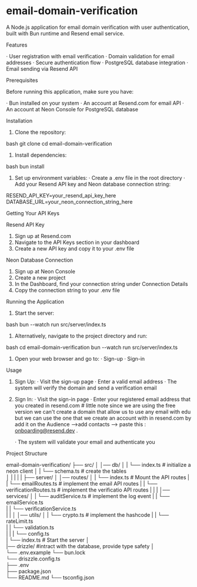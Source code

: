# email-domain-verification

A Node.js application for email domain verification with user authentication, built with Bun runtime and Resend email service.

Features

· User registration with email verification
· Domain validation for email addresses
· Secure authentication flow
· PostgreSQL database integration
· Email sending via Resend API

Prerequisites

Before running this application, make sure you have:

· Bun installed on your system
· An account at Resend.com for email API
· An account at Neon Console for PostgreSQL database

Installation

1. Clone the repository:

bash
git clone <your-repo-url>
cd email-domain-verification


1. Install dependencies:

bash
bun install


1. Set up environment variables:
   · Create a .env file in the root directory
   · Add your Resend API key and Neon database connection string:


RESEND_API_KEY=your_resend_api_key_here
DATABASE_URL=your_neon_connection_string_here


Getting Your API Keys

Resend API Key

1. Sign up at Resend.com
2. Navigate to the API Keys section in your dashboard
3. Create a new API key and copy it to your .env file

Neon Database Connection

1. Sign up at Neon Console
2. Create a new project
3. In the Dashboard, find your connection string under Connection Details
4. Copy the connection string to your .env file

Running the Application

1. Start the server:

bash
bun --watch run src/server/index.ts


1. Alternatively, navigate to the project directory and run:

bash
cd email-domain-verification
bun --watch run src/server/index.ts


1. Open your web browser and go to:
   · Sign-up 
   · Sign-in 

Usage

1. Sign Up:
   · Visit the sign-up page
   · Enter a valid email address
   · The system will verify the domain and send a verification email
2. Sign In:
   · Visit the sign-in page
   · Enter your registered email address that you created in resend.com          # little note since we are using the free version we can't create a domain that allow us to use any email with edu but we can use the one that we create an account with in resend.com by add it on the Audience -->add contacts --> paste this : onboarding@resend.dev .

   · The system will validate your email and authenticate you

Project Structure


email-domain-verification/
├── src/
│   │── db/
│   |   └── index.ts      # initialize a neon client 
│   |   └── schema.ts     # create the tables              
│   |
|   |
|   ├── server/ 
│       │── routes/ 
│       |   └── index.ts                    # Mount the API routes
|       |   └── emailRoutes.ts              # implement the email API routes
|       |   └── verificationRoutes.ts       # implement the verificatio API routes
|       |
|       │── services/
│       |   └── auditService.ts             # implement the log event 
|       |   └── emailService.ts             
|       |   └── verificationService.ts      
|       |
│       │── utils/
│       |   └── crypto.ts                   # implement the hashcode 
|       |   └── rateLimit.ts                
|       |   └── validation.ts              
|       |
|       └── config.ts                      
|       └── index.ts                        # Start the server
│   
|── drizzle/                                #intract with the database, provide type safety 
│   
└── .env.example
└── bun.lock  
└── driszzle.config.ts                      
├── .env                     
├── package.json              
└── README.md
└── tsconfig.json                 
